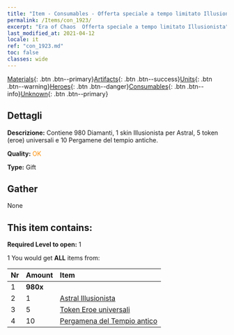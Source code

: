 ```yaml
---
title: "Item - Consumables - Offerta speciale a tempo limitato Illusionista"
permalink: /Items/con_1923/
excerpt: "Era of Chaos  Offerta speciale a tempo limitato Illusionista"
last_modified_at: 2021-04-12
locale: it
ref: "con_1923.md"
toc: false
classes: wide
---
```

 [Materials](/it/Items/){: .btn .btn--primary}[Artifacts](/it/Items/Artifacts/){: .btn .btn--success}[Units](/it/Items/Units/){: .btn .btn--warning}[Heroes](/it/Items/Heroes/){: .btn .btn--danger}[Consumables](/it/Items/Consumables/){: .btn .btn--info}[Unknown](/it/Items/Unknown/){: .btn .btn--primary}

## Dettagli
 **Descrizione:** Contiene 980 Diamanti, 1 skin Illusionista per Astral, 5 token (eroe) universali e 10 Pergamene del tempio antiche.

 **Quality:** <span style="color: #FF8C00">OK</span>

 **Type:** Gift

## Gather

  None

## This item contains:

 **Required Level to open:** 1

 1 You would get **ALL** items  from:

  | Nr | Amount |     Item    |
  |:---|:-------|:------------|
  | 1 |  **980x** | <i class="fas fa-gem"/> |  | 
  | 2 | 1 | [Astral Illusionista](/it/Items/con_1067/) | 
  | 3 | 5 | [Token Eroe universali](/it/Items/her_358/) | 
  | 4 | 10 | [Pergamena del Tempio antico](/it/Items/con_697/) | 
